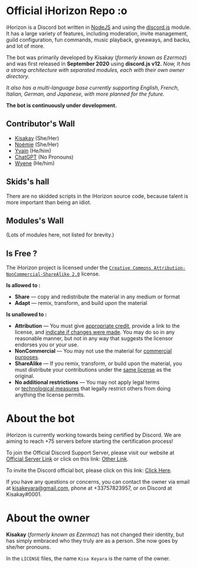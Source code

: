 # Official iHorizon Repo :o

iHorizon is a Discord bot written in [NodeJS](https://nodejs.org) and using the [discord.js](https://npmjs.org/discord.js) module. It has a large variety of features, including moderation, invite management, guild configuration, fun commands, music playback, giveaways, and backu, and lot of more.

The bot was primarily developed by Kisakay (*formerly known as Ezermoz*) and was first released in **September 2020** using **discord.js v12.** 
*Now, It has a strong architecture with separated modules, each with their own owner directory.*

*It also has a multi-language base currently supporting English, French, Italian, German, and Japanese, with more planned for the future.*

**The bot is continuously under development.**
## Contributor's Wall

- [Kisakay](https://github.com/Kisakay) (She/Her)
- [Noémie](https://github.com/name-shitty-github-profile) (She/Her)
- [Yvain](https://github.com/Y-va-i-n) (He/him)
- [ChatGPT](https://github.com/OpenAI) (No Pronouns)
- [Wyene](https://github.com/F-r-o-i-d) (He/him)

## Skids's hall
There are no skidded scripts in the iHorizon source code, because talent is more important than being an idiot.

## Modules's Wall
(Lots of modules here, not listed for brevity.)

## Is Free ?
The iHorizon project is licensed under the  [`Creative Commons Attribution-NonCommercial-ShareAlike 2.0`](https://creativecommons.org/licenses/by-nc-sa/2.0/) license.

**Is allowed to :**
-   **Share** — copy and redistribute the material in any medium or format
-   **Adapt** — remix, transform, and build upon the material

**Is unallowed to :**

-   **Attribution** — You must give [appropriate credit](https://creativecommons.org/licenses/by-nc-sa/2.0/#), provide a link to the license, and [indicate if changes were made](https://creativecommons.org/licenses/by-nc-sa/2.0/#). You may do so in any reasonable manner, but not in any way that suggests the licensor endorses you or your use.
-   **NonCommercial** — You may not use the material for [commercial purposes](https://creativecommons.org/licenses/by-nc-sa/2.0/#).
-   **ShareAlike** — If you remix, transform, or build upon the material, you must distribute your contributions under the [same license](https://creativecommons.org/licenses/by-nc-sa/2.0/#) as the original.
-   **No additional restrictions** — You may not apply legal terms or [technological measures](https://creativecommons.org/licenses/by-nc-sa/2.0/#) that legally restrict others from doing anything the license permits.


# About the bot

iHorizon is currently working towards being certified by Discord. We are aiming to reach +75 servers before starting the certification process!

To join the Official Discord Support Server, please visit our website at [Official Server Link](http://discord.ihorizon.me/) or click on this link: [Other Link](https://discord.gg/ZpBPGNsAsu).

To invite the Discord official bot, please click on this link: [Click Here](https://discord.com/api/oauth2/authorize?client_id=945202900907470899&permissions=8&scope=bot).

If you have any questions or concerns, you can contact the owner via email at [kisakeyara@gmail.com](mailto:kisakeyara@gmail.com), phone at +33757823957, or on Discord at Kisakay#0001.
# About the owner

**Kisakay** (*formerly known as Ezermoz*) has not changed their identity, but has simply embraced who they truly are as a person. She now goes by she/her pronouns.

In the `LICENSE` files, the name `Kisa Keyara` is the name of the owner.
